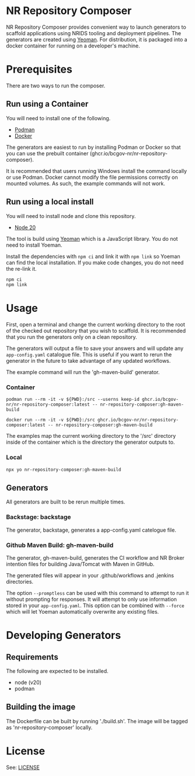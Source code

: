 # NR Repository Composer

NR Repository Composer provides convenient way to launch generators to scaffold applications using NRIDS tooling and deployment pipelines. The generators are created using [Yeoman](http://yeoman.io). For distribution, it is packaged into a docker container for running on a developer's machine.

# Prerequisites

There are two ways to run the composer.

## Run using a Container

You will need to install one of the following.

* [Podman](https://podman.io)
* [Docker](https://www.docker.com)

The generators are easiest to run by installing Podman or Docker so that you can use the prebuilt container (ghcr.io/bcgov-nr/nr-repository-composer).

It is recommended that users running Windows install the command locally or use Podman. Docker cannot modify the file permissions correctly on mounted volumes. As such, the example commands will not work.

## Run using a local install

You will need to install node and clone this repository.

* [Node 20](https://nodejs.org/en)

The tool is build using [Yeoman](http://yeoman.io) which is a JavaScript library. You do not need to install Yoeman.

Install the dependencies with `npm ci` and link it with `npm link` so Yoeman can find the local installation. If you make code changes, you do not need the re-link it.

```bash
npm ci
npm link
```

# Usage

First, open a terminal and change the current working directory to the root of the checked out repository that you wish to scaffold. It is recommended that you run the generators only on a clean repository.

The generators will output a file to save your answers and will update any `app-config.yaml` catalogue file. This is useful if you want to rerun the generator in the future to take advantage of any updated workflows.

The example command will run the 'gh-maven-build' generator.

### Container

```
podman run --rm -it -v ${PWD}:/src --userns keep-id ghcr.io/bcgov-nr/nr-repository-composer:latest -- nr-repository-composer:gh-maven-build
```
```
docker run --rm -it -v ${PWD}:/src ghcr.io/bcgov-nr/nr-repository-composer:latest -- nr-repository-composer:gh-maven-build
```

The examples map the current working directory to the '/src' directory inside of the container which is the directory the generator outputs to.

### Local

```bash
npx yo nr-repository-composer:gh-maven-build
```

## Generators

All generators are built to be rerun multiple times.

### Backstage: backstage

The generator, backstage, generates a app-config.yaml catelogue file.

### Github Maven Build: gh-maven-build

The generator, gh-maven-build, generates the CI workflow and NR Broker intention files for building Java/Tomcat with Maven in GitHub.

The generated files will appear in your .github/workflows and .jenkins directories.

The option `--promptless` can be used with this command to attempt to run it without prompting for responses. It will attempt to only use information stored in your `app-config.yaml`. This option can be combined with `--force` which will let Yoeman automatically overwrite any existing files.

# Developing Generators

## Requirements

The following are expected to be installed.

* node (v20)
* podman

## Building the image

The Dockerfile can be built by running './build.sh'. The image will be tagged as 'nr-repository-composer' locally.

# License

See: [LICENSE](./LICENSE)
